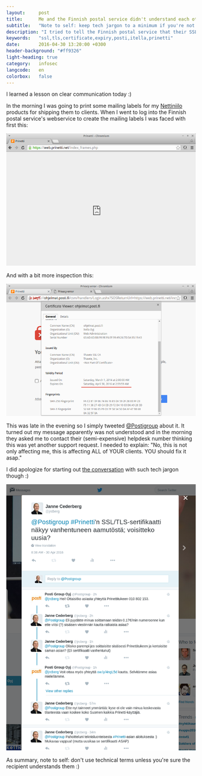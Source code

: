 ```yaml
---
layout:     post
title:      Me and the Finnish postal service didn't understand each other
subtitle:   "Note to self: keep tech jargon to a minimum if you're not SURE you'll be understood :)"
description: "I tried to tell the Finnish postal service that their SSL/TLS certificate had expired. I ended up failing due to - I guess - using too technical language."
keywords:   "ssl,tls,certificate,expiry,posti,itella,prinetti"
date:       2016-04-30 13:20:00 +0300
header-background: "#ff9326"
light-heading: true
category:   infosec
langcode:   en
colorbox:   false
---
```


I learned a lesson on clear communication today :)

In the morning I was going to print some mailing labels for my [Nettiniilo](https://nettiniilo.fi) products for shipping them to clients. When I went to log into the Finnish postal service's webservice to create the mailing labels I was faced with first this:

![Connection to label creation service simply died](/img/posti-prinetti-certificate-dead.png)

And with a bit more inspection this:

![Certificate seems to have been expired](/img/posti-prinetti-certificate-dead2.png)

This was late in the evening so I simply tweeted [@Postigroup](https://twitter.com/postigroup) about it. It turned out my message apparently was not understood and in the morning they asked me to contact their (semi-expensive) helpdesk number thinking this was yet another support request. I needed to explain: "No, this is not only affecting me, this is affecting ALL of YOUR clients. YOU should fix it asap."

I did apologize for starting out [the conversation](https://twitter.com/jrcberg/status/726284457020395520) with such tech jargon though :)

[![Twitter discussion regarding Prinetti certificate expiration](/img/posti-prinetti-certificate-twitter-conversation.png)](https://twitter.com/jrcberg/status/726284457020395520)

As summary, note to self: don't use technical terms unless you're sure the recipient understands them :)